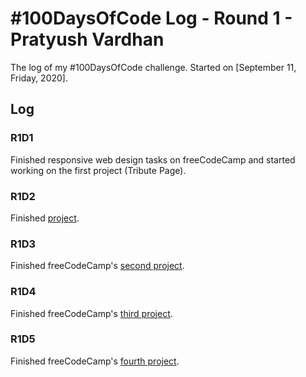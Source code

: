 # #100DaysOfCode Log - Round 1 - Pratyush Vardhan

The log of my #100DaysOfCode challenge. Started on [September 11, Friday, 2020].

## Log

### R1D1 
Finished responsive web design tasks on freeCodeCamp and started working on the first project (Tribute Page).

### R1D2
Finished [project](pratvar.github.io/fCC-projects/html-css/tribute-page).

### R1D3
Finished freeCodeCamp's [second project](https://pratvar.github.io/fCC-projects/html-css/survey-form/).

### R1D4
Finished freeCodeCamp's [third project](https://pratvar.github.io/fCC-projects/html-css/product-landing-page/).

### R1D5
Finished freeCodeCamp's [fourth project](https://pratvar.github.io/fCC-projects/html-css/technical-documentation-page/).
